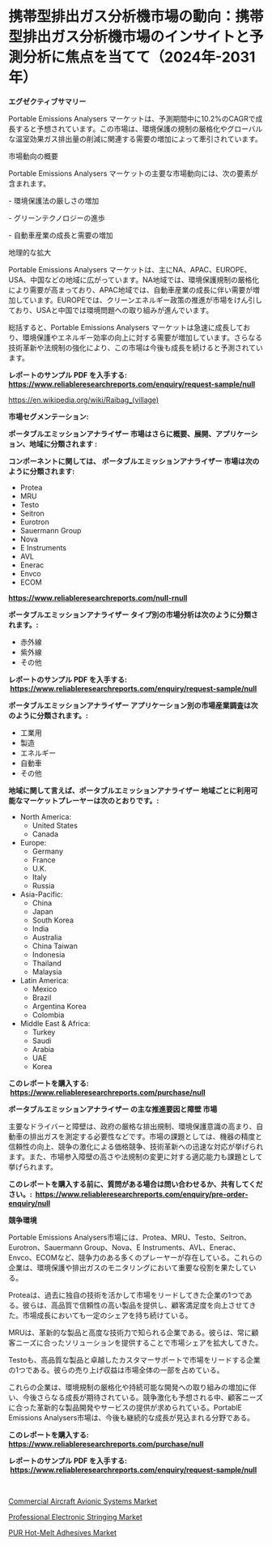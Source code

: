 <p><h1>携帯型排出ガス分析機市場の動向：携帯型排出ガス分析機市場のインサイトと予測分析に焦点を当てて（2024年-2031年）</h1></p><p><strong>エグゼクティブサマリー</strong></p>
<p><p>Portable Emissions Analysers マーケットは、予測期間中に10.2%のCAGRで成長すると予想されています。この市場は、環境保護の規制の厳格化やグローバルな温室効果ガス排出量の削減に関連する需要の増加によって牽引されています。</p><p>市場動向の概要</p><p>Portable Emissions Analysers マーケットの主要な市場動向には、次の要素が含まれます。</p><p>- 環境保護法の厳しさの増加</p><p>- グリーンテクノロジーの進歩</p><p>- 自動車産業の成長と需要の増加</p><p>地理的な拡大</p><p>Portable Emissions Analysers マーケットは、主にNA、APAC、EUROPE、USA、中国などの地域に広がっています。NA地域では、環境保護規制の厳格化により需要が高まっており、APAC地域では、自動車産業の成長に伴い需要が増加しています。EUROPEでは、クリーンエネルギー政策の推進が市場をけん引しており、USAと中国では環境問題への取り組みが進んでいます。</p><p>総括すると、Portable Emissions Analysers マーケットは急速に成長しており、環境保護やエネルギー効率の向上に対する需要が増加しています。さらなる技術革新や法規制の強化により、この市場は今後も成長を続けると予測されています。</p></p>
<p><strong>レポートのサンプル PDF を入手する: <a href="https://www.reliableresearchreports.com/enquiry/request-sample/null">https://www.reliableresearchreports.com/enquiry/request-sample/null</a></strong></p>
<p><a href="https://en.wikipedia.org/wiki/Raibag_(village)">https://en.wikipedia.org/wiki/Raibag_(village)</a></p>
<p><strong>市場セグメンテーション:</strong></p>
<p><strong> ポータブルエミッションアナライザー 市場はさらに概要、展開、アプリケーション、地域に分類されます :</strong></p>
<p><strong>コンポーネントに関しては、 ポータブルエミッションアナライザー 市場は次のように分類されます: &nbsp;</strong></p>
<p><ul><li>Protea</li><li>MRU</li><li>Testo</li><li>Seitron</li><li>Eurotron</li><li>Sauermann Group</li><li>Nova</li><li>E Instruments</li><li>AVL</li><li>Enerac</li><li>Envco</li><li>ECOM</li></ul></p>
<p><strong><a href="https://www.reliableresearchreports.com/null-rnull">https://www.reliableresearchreports.com/null-rnull</a></strong></p>
<p><strong> ポータブルエミッションアナライザー タイプ別の市場分析は次のように分類されます。:</strong></p>
<p><ul><li>赤外線</li><li>紫外線</li><li>その他</li></ul></p>
<p><strong>レポートのサンプル PDF を入手する: &nbsp;<a href="https://www.reliableresearchreports.com/enquiry/request-sample/null">https://www.reliableresearchreports.com/enquiry/request-sample/null</a></strong></p>
<p><strong> ポータブルエミッションアナライザー アプリケーション別の市場産業調査は次のように分類されます。:</strong></p>
<p><ul><li>工業用</li><li>製造</li><li>エネルギー</li><li>自動車</li><li>その他</li></ul></p>
<p><strong>地域に関して言えば、ポータブルエミッションアナライザー 地域ごとに利用可能なマーケットプレーヤーは次のとおりです。:</strong></p>
<p><ul>
    <li>
        North America:
        <ul>
            <li>United States</li>
            <li>Canada</li>
        </ul>
    </li>
    <li>
        Europe:
        <ul>
            <li>Germany</li>
            <li>France</li>
            <li>U.K.</li>
            <li>Italy</li>
            <li>Russia</li>
        </ul>
    </li>
    <li>
        Asia-Pacific:
        <ul>
            <li>China</li>
            <li>Japan</li>
            <li>South Korea</li>
            <li>India</li>
            <li>Australia</li>
            <li>China Taiwan</li>
            <li>Indonesia</li>
            <li>Thailand</li>
            <li>Malaysia</li>
        </ul>
    </li>
    <li>
        Latin America:
        <ul>
            <li>Mexico</li>
            <li>Brazil</li>
            <li>Argentina Korea</li>
            <li>Colombia</li>
        </ul>
    </li>
    <li>
        Middle East & Africa:
        <ul>
            <li>Turkey</li>
            <li>Saudi</li>
            <li>Arabia</li>
            <li>UAE</li>
            <li>Korea</li>
        </ul>
    </li>
    </ul></p>
<p><strong>このレポートを購入する: &nbsp;<a href="https://www.reliableresearchreports.com/purchase/null">https://www.reliableresearchreports.com/purchase/null</a></strong></p>
<p><strong>ポータブルエミッションアナライザー の主な推進要因と障壁 市場</strong></p>
<p><p>主要なドライバーと障壁は、政府の厳格な排出規制、環境保護意識の高まり、自動車の排出ガスを測定する必要性などです。市場の課題としては、機器の精度と信頼性の向上、競争の激化による価格競争、技術革新への迅速な対応が挙げられます。また、市場参入障壁の高さや法規制の変更に対する適応能力も課題として挙げられます。</p></p>
<p><strong>このレポートを購入する前に、質問がある場合は問い合わせるか、共有してください。:&nbsp; <a href="https://www.reliableresearchreports.com/enquiry/pre-order-enquiry/null">https://www.reliableresearchreports.com/enquiry/pre-order-enquiry/null</a></strong></p>
<p><strong>競争環境</strong></p>
<p><p>Portable Emissions Analysers市場には、Protea、MRU、Testo、Seitron、Eurotron、Sauermann Group、Nova、E Instruments、AVL、Enerac、Envco、ECOMなど、競争力のある多くのプレーヤーが存在している。これらの企業は、環境保護や排出ガスのモニタリングにおいて重要な役割を果たしている。</p><p>Proteaは、過去に独自の技術を活かして市場をリードしてきた企業の1つである。彼らは、高品質で信頼性の高い製品を提供し、顧客満足度を向上させてきた。市場成長においても一定のシェアを持ち続けている。</p><p>MRUは、革新的な製品と高度な技術力で知られる企業である。彼らは、常に顧客ニーズに合ったソリューションを提供することで市場シェアを拡大してきた。</p><p>Testoも、高品質な製品と卓越したカスタマーサポートで市場をリードする企業の1つである。彼らの売り上げ収益は市場全体の一部を占めている。</p><p>これらの企業は、環境規制の厳格化や持続可能な開発への取り組みの増加に伴い、今後さらなる成長が期待されている。競争激化も予想される中、顧客ニーズに合った革新的な製品開発やサービスの提供が求められている。PortablE Emissions Analysers市場は、今後も継続的な成長が見込まれる分野である。</p></p>
<p><strong>このレポートを購入する: &nbsp; <a href="https://www.reliableresearchreports.com/purchase/null">https://www.reliableresearchreports.com/purchase/null</a></strong></p>
<p><strong>レポートのサンプル PDF を入手する: &nbsp;<a href="https://www.reliableresearchreports.com/enquiry/request-sample/null">https://www.reliableresearchreports.com/enquiry/request-sample/null</a></strong><strong></strong></p>
<p>&nbsp;</p>
<p><p><a href="https://github.com/RichRobinson5/Market-Research-Report-List-6/blob/main/commercial-aircraft-avionic-systems-market.md">Commercial Aircraft Avionic Systems Market</a></p><p><a href="https://github.com/julyju69/Market-Research-Report-List-4/blob/main/professional-electronic-stringing-market.md">Professional Electronic Stringing Market</a></p><p><a href="https://github.com/gdfhhhj/Market-Research-Report-List-5/blob/main/pur-hot-melt-adhesives-market.md">PUR Hot-Melt Adhesives Market</a></p></p>